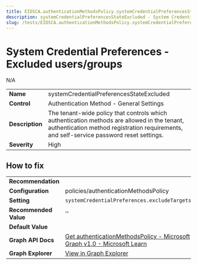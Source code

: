 ```yaml
---
title: EIDSCA.authenticationMethodsPolicy.systemCredentialPreferencesStateExcluded
description: systemCredentialPreferencesStateExcluded - System Credential Preferences - Excluded users/groups
slug: /tests/EIDSCA.authenticationMethodsPolicy.systemCredentialPreferencesStateExcluded
---
```


# System Credential Preferences - Excluded users/groups

N/A

| | |
|-|-|
| **Name** | systemCredentialPreferencesStateExcluded |
| **Control** | Authentication Method - General Settings |
| **Description** | The tenant-wide policy that controls which authentication methods are allowed in the tenant, authentication method registration requirements, and self-service password reset settings. |
| **Severity** | High |

## How to fix
| | |
|-|-|
| **Recommendation** |  |
| **Configuration** | policies/authenticationMethodsPolicy |
| **Setting** | `systemCredentialPreferences.excludeTargets.id` |
| **Recommended Value** | '' |
| **Default Value** |  |
| **Graph API Docs** | [Get authenticationMethodsPolicy - Microsoft Graph v1.0 - Microsoft Learn](https://learn.microsoft.com/en-us/graph/api/authenticationmethodspolicy-get) |
| **Graph Explorer** | [View in Graph Explorer](https://developer.microsoft.com/en-us/graph/graph-explorer?request=policies/authenticationMethodsPolicy&method=GET&version=beta&GraphUrl=https://graph.microsoft.com) |



